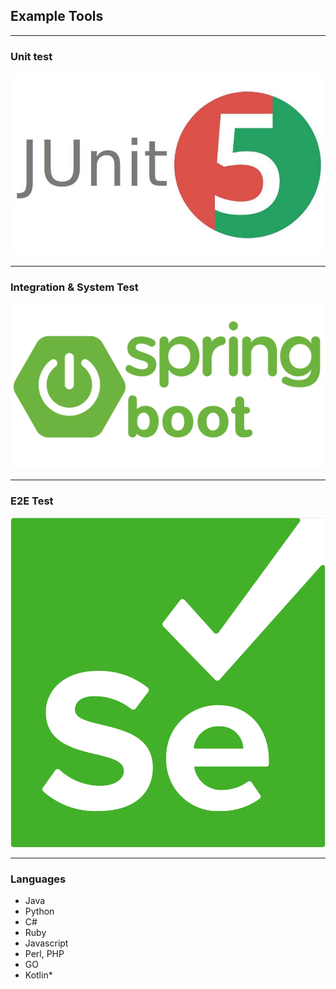 ## Example Tools

---
### Unit test
![logo](../../assets/junit.jpeg)

---
### Integration & System Test

![logo](../../assets/spring_boot.png)

---
### E2E Test
![logo](../../assets/selenium_logo.png)

---

### Languages
- Java
- Python
- C#
- Ruby
- Javascript
- Perl, PHP
- GO
- Kotlin*


